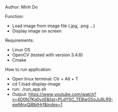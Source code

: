 
Author: Minh Do

Function:
- Load image from image file (.jpg, .png ...)
- Display image on screen

Requirements:
- Linux OS
- OpenCV (tested with version 3.4.6)
- Cmake

How to run application:

- Open linux terminal: Ctr + Alt + T 
- cd 1.load-display-image
- run: ./run_app.sh
- Output: https://www.youtube.com/watch?v=4D0N7Kg0vzE&list=PLdYSC_TEBwG5oJu9LR9-ewMnxQiBbtHrf&index=1


